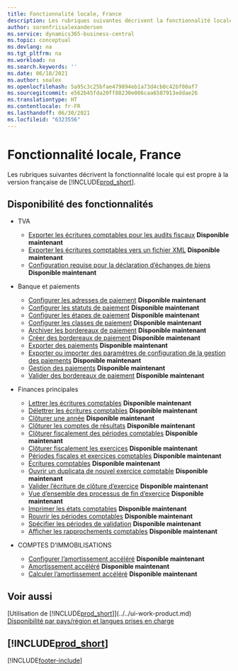 ```yaml
---
title: Fonctionnalité locale, France
description: Les rubriques suivantes décrivent la fonctionnalité locale de la version française de Business Central.
author: sorenfriisalexandersen
ms.service: dynamics365-business-central
ms.topic: conceptual
ms.devlang: na
ms.tgt_pltfrm: na
ms.workload: na
ms.search.keywords: ''
ms.date: 06/18/2021
ms.author: soalex
ms.openlocfilehash: 5a95c3c25bfae479894eb1a73d4cb0c42bf00af7
ms.sourcegitcommit: e562b45fda20ff88230e086caa6587913eddae26
ms.translationtype: HT
ms.contentlocale: fr-FR
ms.lasthandoff: 06/30/2021
ms.locfileid: "6323556"
---
```

# <a name="france-local-functionality"></a>Fonctionnalité locale, France

Les rubriques suivantes décrivent la fonctionnalité locale qui est propre à la version française de [!INCLUDE[prod_short](../../includes/prod_short.md)].  

## <a name="feature-availability"></a>Disponibilité des fonctionnalités

* TVA
    * [Exporter les écritures comptables pour les audits fiscaux](how-to-export-general-ledger-entries-for-tax-audits.md) **Disponible maintenant**
    * [Exporter les écritures comptables vers un fichier XML](how-to-export-general-ledger-entries-to-an-xml-file.md) **Disponible maintenant**
    * [Configuration requise pour la déclaration d’échanges de biens](requirements-for-reporting-declaration-of-trade-in-goods.md) **Disponible maintenant**

* Banque et paiements
    * [Configurer les adresses de paiement](how-to-set-up-payment-addresses.md) **Disponible maintenant**
    * [Configurer les statuts de paiement](how-to-set-up-payment-statuses.md) **Disponible maintenant**
    * [Configurer les étapes de paiement](how-to-set-up-payment-steps.md) **Disponible maintenant**
    * [Configurer les classes de paiement](how-to-set-up-payment-classes.md) **Disponible maintenant**
    * [Archiver les bordereaux de paiement](how-to-archive-payment-slips.md) **Disponible maintenant**
    * [Créer des bordereaux de paiement](how-to-create-payment-slips.md) **Disponible maintenant**
    * [Exporter des paiements](how-to-export-payments.md) **Disponible maintenant**
    * [Exporter ou importer des paramètres de configuration de la gestion des paiements](how-to-export-or-import-payment-management-setup-parameters.md) **Disponible maintenant**
    * [Gestion des paiements](payment-management.md) **Disponible maintenant**
    * [Valider des bordereaux de paiement](how-to-post-payment-slips.md) **Disponible maintenant**

* Finances principales
    * [Lettrer les écritures comptables](how-to-apply-general-ledger-entries.md) **Disponible maintenant**
    * [Délettrer les écritures comptables](how-to-unapply-general-ledger-entries.md) **Disponible maintenant**
    * [Clôturer une année](how-to-close-years.md) **Disponible maintenant**
    * [Clôturer les comptes de résultats](how-to-close-income-statement-accounts.md) **Disponible maintenant**
    * [Clôturer fiscalement des périodes comptables](how-to-fiscally-close-accounting-periods.md) **Disponible maintenant**
    * [Clôturer fiscalement les exercices](how-to-fiscally-close-years.md) **Disponible maintenant**
    * [Périodes fiscales et exercices comptables](fiscal-periods-and-fiscal-years.md) **Disponible maintenant**
    * [Écritures comptables](general-ledger.md) **Disponible maintenant**
    * [Ouvrir un duplicata de nouvel exercice comptable](how-to-open-a-new-fiscal-year-duplicate.md) **Disponible maintenant**
    * [Valider l’écriture de clôture d’exercice](how-to-post-the-year-end-closing-entry.md) **Disponible maintenant**
    * [Vue d’ensemble des processus de fin d’exercice](year-end-processes-overview.md) **Disponible maintenant**
    * [Imprimer les états comptables](how-to-print-general-ledger-reports.md) **Disponible maintenant**
    * [Rouvrir les périodes comptables](how-to-reopen-accounting-periods.md) **Disponible maintenant**
    * [Spécifier les périodes de validation](how-to-specify-posting-periods.md) **Disponible maintenant**
    * [Afficher les rapprochements comptables](how-to-view-ledger-reconciliations.md) **Disponible maintenant**

* COMPTES D’IMMOBILISATIONS
    * [Configurer l’amortissement accéléré](how-to-set-up-accelerated-depreciation.md) **Disponible maintenant**
    * [Amortissement accéléré](accelerated-depreciation.md) **Disponible maintenant**
    * [Calculer l’amortissement accéléré](how-to-calculate-accelerated-depreciation.md) **Disponible maintenant**

## <a name="see-also"></a>Voir aussi

[Utilisation de [!INCLUDE[prod_short](../../includes/prod_short.md)]](../../ui-work-product.md)  
[Disponibilité par pays/région et langues prises en charge](/dynamics365/business-central/dev-itpro/compliance/apptest-countries-and-translations)  

## [!INCLUDE[prod_short](../../includes/free_trial_md.md)]  


[!INCLUDE[footer-include](../../includes/footer-banner.md)]